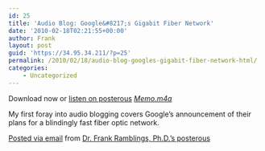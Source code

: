 ```yaml
---
id: 25
title: 'Audio Blog: Google&#8217;s Gigabit Fiber Network'
date: '2010-02-18T02:21:55+00:00'
author: Frank
layout: post
guid: 'https://34.95.34.211/?p=25'
permalink: /2010/02/18/audio-blog-googles-gigabit-fiber-network-html/
categories:
    - Uncategorized
---
```


[ ](http://posterous.com/getfile/files.posterous.com/frank-5qqne/Lh8fQxErob23AnwlAXyVSgOG2y4RuQekDl7gLUCX56A0k0iyUFhmYr2r5lM9/Memo.m4a)

Download now or [listen on posterous](http://frankramblings.posterous.com/audio-blog-googles-gigabit-fiber-network)
 *[Memo.m4a](http://posterous.com/getfile/files.posterous.com/frank-5qqne/Lh8fQxErob23AnwlAXyVSgOG2y4RuQekDl7gLUCX56A0k0iyUFhmYr2r5lM9/Memo.m4a)*
 
My first foray into audio blogging covers Google’s announcement of their plans for a blindingly fast fiber optic network.

 [Posted via email](http://posterous.com) from [Dr. Frank Ramblings, Ph.D.’s posterous](http://frankramblings.posterous.com/audio-blog-googles-gigabit-fiber-network)
